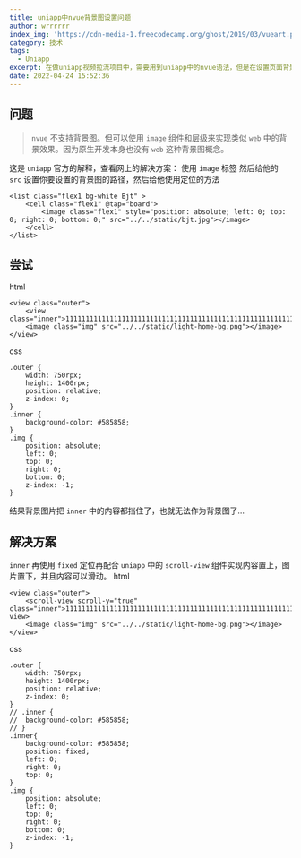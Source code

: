 ```yaml
---
title: uniapp中nvue背景图设置问题
author: wrrrrrr
index_img: 'https://cdn-media-1.freecodecamp.org/ghost/2019/03/vueart.png'
category: 技术
tags:
  - Uniapp
excerpt: 在做uniapp视频拉流项目中，需要用到uniapp中的nvue语法，但是在设置页面背景图的时候，app端出现一些bug
date: 2022-04-24 15:52:36
---
```


## 问题
> `nvue` 不支持背景图。但可以使用 `image` 组件和层级来实现类似 `web` 中的背景效果。因为原生开发本身也没有 `web` 这种背景图概念。

这是 `uniapp` 官方的解释，查看网上的解决方案：
使用 `image` 标签 然后给他的 `src` 设置你要设置的背景图的路径，然后给他使用定位的方法
```
<list class="flex1 bg-white Bjt" >
	<cell class="flex1" @tap="board">
		<image class="flex1" style="position: absolute; left: 0; top: 0; right: 0; bottom: 0;" src="../../static/bjt.jpg"></image>  
	</cell>
</list>
```

## 尝试
html
```
<view class="outer">
	<view class="inner">111111111111111111111111111111111111111111111111111111111111111111111111111111111111111111111111111111111</view>
	<image class="img" src="../../static/light-home-bg.png"></image>
</view>
```

css
```
.outer {
	width: 750rpx;
	height: 1400rpx;
	position: relative;
	z-index: 0;
}
.inner {
	background-color: #585858;
}
.img {
	position: absolute;
	left: 0;
	top: 0;
	right: 0;
	bottom: 0;
	z-index: -1;
}
```

结果背景图片把 `inner` 中的内容都挡住了，也就无法作为背景图了...

## 解决方案
`inner` 再使用 `fixed` 定位再配合 `uniapp` 中的 `scroll-view` 组件实现内容置上，图片置下，并且内容可以滑动。
html
```
<view class="outer">
	<scroll-view scroll-y="true" class="inner">111111111111111111111111111111111111111111111111111111111111111111111111111111111111111111111111111111111</scroll-view>
	<image class="img" src="../../static/light-home-bg.png"></image>
</view>
```

css
```
.outer {
	width: 750rpx;
	height: 1400rpx;
	position: relative;
	z-index: 0;
}
// .inner {
// 	background-color: #585858;
// }
.inner{
	background-color: #585858;
	position: fixed;
	left: 0;
	right: 0;
	top: 0;
}
.img {
	position: absolute;
	left: 0;
	top: 0;
	right: 0;
	bottom: 0;
	z-index: -1;
}
```